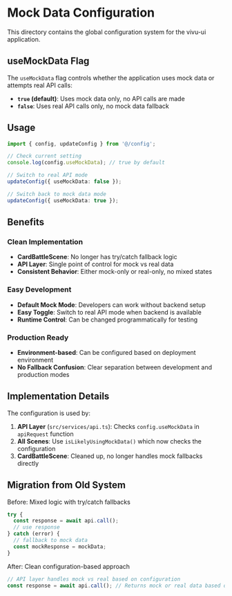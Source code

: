 # Mock Data Configuration

This directory contains the global configuration system for the vivu-ui application.

## useMockData Flag

The `useMockData` flag controls whether the application uses mock data or attempts real API calls:

- **`true` (default)**: Uses mock data only, no API calls are made
- **`false`**: Uses real API calls only, no mock data fallback

## Usage

```typescript
import { config, updateConfig } from '@/config';

// Check current setting
console.log(config.useMockData); // true by default

// Switch to real API mode
updateConfig({ useMockData: false });

// Switch back to mock data mode
updateConfig({ useMockData: true });
```

## Benefits

### Clean Implementation
- **CardBattleScene**: No longer has try/catch fallback logic
- **API Layer**: Single point of control for mock vs real data
- **Consistent Behavior**: Either mock-only or real-only, no mixed states

### Easy Development
- **Default Mock Mode**: Developers can work without backend setup
- **Easy Toggle**: Switch to real API mode when backend is available
- **Runtime Control**: Can be changed programmatically for testing

### Production Ready
- **Environment-based**: Can be configured based on deployment environment
- **No Fallback Confusion**: Clear separation between development and production modes

## Implementation Details

The configuration is used by:
1. **API Layer** (`src/services/api.ts`): Checks `config.useMockData` in `apiRequest` function
2. **All Scenes**: Use `isLikelyUsingMockData()` which now checks the configuration
3. **CardBattleScene**: Cleaned up, no longer handles mock fallbacks directly

## Migration from Old System

Before: Mixed logic with try/catch fallbacks
```typescript
try {
  const response = await api.call();
  // use response
} catch (error) {
  // fallback to mock data
  const mockResponse = mockData;
}
```

After: Clean configuration-based approach
```typescript
// API layer handles mock vs real based on configuration
const response = await api.call(); // Returns mock or real data based on config
```